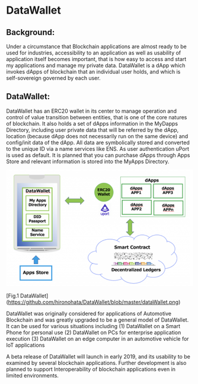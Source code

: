 # DataWallet

## Background:
Under a circumstance that Blockchain applications are almost ready to be used for industries, accessibility to an application as well as usability of application itself becomes important, that is how easy to access and start my applications and manage my private data. DataWallet is a dApp which invokes dApps of blockchain that an individual user holds, and which is self-sovereign governed by each user.

## DataWallet:
DataWallet has an ERC20 wallet in its center to manage operation and control of value transition between entities, that is one of the core natures of blockchain. It also holds a set of dApps information in the MyDapps Directory, including user private data that will be referred by the dApp, location (because dApp does not necessarily run on the same device) and config/init data of the dApp.  All data are symbolically stored and converted to the unique ID via a name services like ENS. As user authentication uPort is used as default.
It is planned that you can purchase dApps through Apps Store and relevant information is stored into the MyApps Directory.

![Fig.1 DataWallet](dataWallet.png)
 
[Fig.1 DataWallet] (https://github.com/hironohata/DataWallet/blob/master/dataWallet.png)

 
DataWallet was originally considered for applications of Automotive Blockchain and was greatly upgraded to be a general model of DataWallet. It can be used for various situations including
(1) DataWallet on a Smart Phone for personal use
(2) DataWallet on PCs for enterprise application execution
(3) DataWallet on an edge computer in an automotive vehicle for IoT applications

A beta release of DataWallet will launch in early 2019, and its usability to be examined by several blockchain applications.
Further development is also planned to support Interoperability of blockchain applications even in limited environments.

